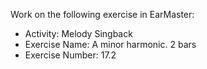 Work on the following exercise in EarMaster:
- Activity: Melody Singback
- Exercise Name: A minor harmonic. 2 bars
- Exercise Number: 17.2
